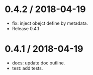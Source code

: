 
0.4.2 / 2018-04-19
==================

  * fix: inject obejct define by metadata.
  * Release 0.4.1

0.4.1 / 2018-04-19
==================

  * docs: update doc outline.
  * test: add tests.
